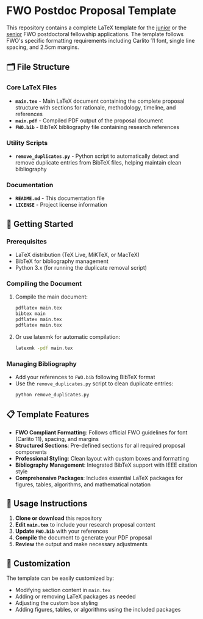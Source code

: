# FWO Postdoc Proposal Template

This repository contains a complete LaTeX template for the [junior](https://www.fwo.be/en/support-programmes/all-calls/postdoctoral-researchers/junior-postdoctoral-fellowship/) or the [senior](https://www.fwo.be/en/support-programmes/all-calls/postdoctoral-researchers/senior-postdoctoral-fellowship/) FWO postdoctoral fellowship applications. The template follows FWO's specific formatting requirements including Carlito 11 font, single line spacing, and 2.5cm margins.

## 🗂️ File Structure

### Core LaTeX Files
- **`main.tex`** - Main LaTeX document containing the complete proposal structure with sections for rationale, methodology, timeline, and references
- **`main.pdf`** - Compiled PDF output of the proposal document
- **`FWO.bib`** - BibTeX bibliography file containing research references

### Utility Scripts
- **`remove_duplicates.py`** - Python script to automatically detect and remove duplicate entries from BibTeX files, helping maintain clean bibliography

### Documentation
- **`README.md`** - This documentation file
- **`LICENSE`** - Project license information

## 🚀 Getting Started

### Prerequisites
- LaTeX distribution (TeX Live, MiKTeX, or MacTeX)
- BibTeX for bibliography management
- Python 3.x (for running the duplicate removal script)

### Compiling the Document
1. Compile the main document:
   ```bash
   pdflatex main.tex
   bibtex main
   pdflatex main.tex
   pdflatex main.tex
   ```

2. Or use latexmk for automatic compilation:
   ```bash
   latexmk -pdf main.tex
   ```

### Managing Bibliography
- Add your references to `FWO.bib` following BibTeX format
- Use the `remove_duplicates.py` script to clean duplicate entries:
  ```bash
  python remove_duplicates.py
  ```

## 📋 Template Features

- **FWO Compliant Formatting**: Follows official FWO guidelines for font (Carlito 11), spacing, and margins
- **Structured Sections**: Pre-defined sections for all required proposal components
- **Professional Styling**: Clean layout with custom boxes and formatting
- **Bibliography Management**: Integrated BibTeX support with IEEE citation style
- **Comprehensive Packages**: Includes essential LaTeX packages for figures, tables, algorithms, and mathematical notation

## 🎯 Usage Instructions

1. **Clone or download** this repository
2. **Edit `main.tex`** to include your research proposal content
3. **Update `FWO.bib`** with your references
4. **Compile** the document to generate your PDF proposal
5. **Review** the output and make necessary adjustments

## 🔧 Customization

The template can be easily customized by:
- Modifying section content in `main.tex`
- Adding or removing LaTeX packages as needed
- Adjusting the custom box styling
- Adding figures, tables, or algorithms using the included packages
